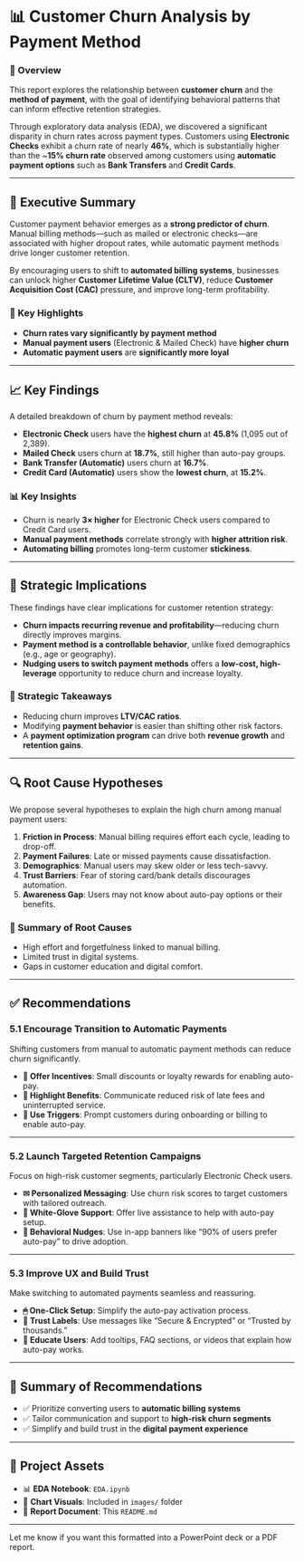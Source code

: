 # 📊 Customer Churn Analysis by Payment Method

### 📝 Overview
This report explores the relationship between **customer churn** and the **method of payment**, with the goal of identifying behavioral patterns that can inform effective retention strategies.

Through exploratory data analysis (EDA), we discovered a significant disparity in churn rates across payment types. Customers using **Electronic Checks** exhibit a churn rate of nearly **46%**, which is substantially higher than the ~**15% churn rate** observed among customers using **automatic payment options** such as **Bank Transfers** and **Credit Cards**.

---

## 📌 Executive Summary

Customer payment behavior emerges as a **strong predictor of churn**. Manual billing methods—such as mailed or electronic checks—are associated with higher dropout rates, while automatic payment methods drive longer customer retention.

By encouraging users to shift to **automated billing systems**, businesses can unlock higher **Customer Lifetime Value (CLTV)**, reduce **Customer Acquisition Cost (CAC)** pressure, and improve long-term profitability.

### 🔑 Key Highlights
- **Churn rates vary significantly by payment method**
- **Manual payment users** (Electronic & Mailed Check) have **higher churn**
- **Automatic payment users** are **significantly more loyal**

---

## 📈 Key Findings

A detailed breakdown of churn by payment method reveals:

- **Electronic Check** users have the **highest churn** at **45.8%** (1,095 out of 2,389).
- **Mailed Check** users churn at **18.7%**, still higher than auto-pay groups.
- **Bank Transfer (Automatic)** users churn at **16.7%**.
- **Credit Card (Automatic)** users show the **lowest churn**, at **15.2%**.

### 📊 Key Insights
- Churn is nearly **3× higher** for Electronic Check users compared to Credit Card users.
- **Manual payment methods** correlate strongly with **higher attrition risk**.
- **Automating billing** promotes long-term customer **stickiness**.

---

## 🧠 Strategic Implications

These findings have clear implications for customer retention strategy:

- **Churn impacts recurring revenue and profitability**—reducing churn directly improves margins.
- **Payment method is a controllable behavior**, unlike fixed demographics (e.g., age or geography).
- **Nudging users to switch payment methods** offers a **low-cost, high-leverage** opportunity to reduce churn and increase loyalty.

### 🎯 Strategic Takeaways
- Reducing churn improves **LTV/CAC ratios**.
- Modifying **payment behavior** is easier than shifting other risk factors.
- A **payment optimization program** can drive both **revenue growth** and **retention gains**.

---

## 🔍 Root Cause Hypotheses

We propose several hypotheses to explain the high churn among manual payment users:

1. **Friction in Process**: Manual billing requires effort each cycle, leading to drop-off.
2. **Payment Failures**: Late or missed payments cause dissatisfaction.
3. **Demographics**: Manual users may skew older or less tech-savvy.
4. **Trust Barriers**: Fear of storing card/bank details discourages automation.
5. **Awareness Gap**: Users may not know about auto-pay options or their benefits.

### 🧩 Summary of Root Causes
- High effort and forgetfulness linked to manual billing.
- Limited trust in digital systems.
- Gaps in customer education and digital comfort.

---

## ✅ Recommendations

### 5.1 Encourage Transition to Automatic Payments

Shifting customers from manual to automatic payment methods can reduce churn significantly.

- **🎁 Offer Incentives**: Small discounts or loyalty rewards for enabling auto-pay.
- **📣 Highlight Benefits**: Communicate reduced risk of late fees and uninterrupted service.
- **🚀 Use Triggers**: Prompt customers during onboarding or billing to enable auto-pay.

---

### 5.2 Launch Targeted Retention Campaigns

Focus on high-risk customer segments, particularly Electronic Check users.

- **✉ Personalized Messaging**: Use churn risk scores to target customers with tailored outreach.
- **🤝 White-Glove Support**: Offer live assistance to help with auto-pay setup.
- **💬 Behavioral Nudges**: Use in-app banners like “90% of users prefer auto-pay” to drive adoption.

---

### 5.3 Improve UX and Build Trust

Make switching to automated payments seamless and reassuring.

- **🖱 One-Click Setup**: Simplify the auto-pay activation process.
- **🔐 Trust Labels**: Use messages like “Secure & Encrypted” or “Trusted by thousands.”
- **📢 Educate Users**: Add tooltips, FAQ sections, or videos that explain how auto-pay works.

---

## 📌 Summary of Recommendations

- ✅ Prioritize converting users to **automatic billing systems**
- ✅ Tailor communication and support to **high-risk churn segments**
- ✅ Simplify and build trust in the **digital payment experience**

---

## 📁 Project Assets

- 📊 **EDA Notebook**: `EDA.ipynb`
- 📎 **Chart Visuals**: Included in `images/` folder
- 📄 **Report Document**: This `README.md`

---

Let me know if you want this formatted into a PowerPoint deck or a PDF report.

